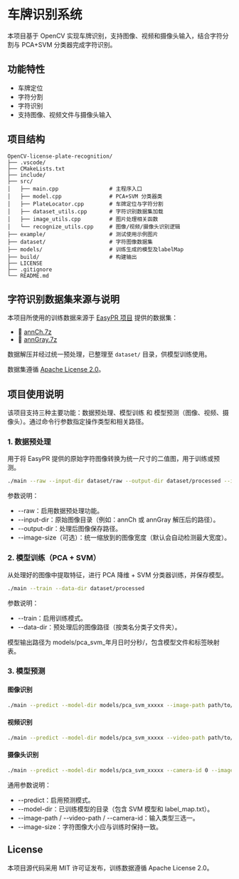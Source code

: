 # 车牌识别系统

本项目基于 OpenCV 实现车牌识别，支持图像、视频和摄像头输入，结合字符分割与 PCA+SVM 分类器完成字符识别。

## 功能特性

* 车牌定位
* 字符分割
* 字符识别
* 支持图像、视频文件与摄像头输入

## 项目结构

```
OpenCV-license-plate-recognition/
├── .vscode/
├── CMakeLists.txt
├── include/
├── src/
│   ├── main.cpp                # 主程序入口
│   ├── model.cpp               # PCA+SVM 分类器类
│   ├── PlateLocator.cpp        # 车牌定位与字符分割
│   ├── dataset_utils.cpp       # 字符识别数据集加载
│   ├── image_utils.cpp         # 图片处理相关函数
│   └── recognize_utils.cpp     # 图像/视频/摄像头识别逻辑
├── example/                    # 测试使用示例图片
├── dataset/                    # 字符图像数据集
├── models/                     # 训练生成的模型及labelMap
├── build/                      # 构建输出
├── LICENSE
├── .gitignore
└── README.md
```

## 字符识别数据集来源与说明

本项目所使用的训练数据来源于 [EasyPR 项目](https://github.com/liuruoze/EasyPR/tree/master/resources/train) 提供的数据集：

* 🔹 [annCh.7z](https://github.com/liuruoze/EasyPR/blob/master/resources/train/annCh.7z)
* 🔹 [annGray.7z](https://github.com/liuruoze/EasyPR/blob/master/resources/train/annGray.7z)

数据解压并经过统一预处理，已整理至 `dataset/` 目录，供模型训练使用。

数据集遵循 [Apache License 2.0](https://www.apache.org/licenses/LICENSE-2.0)。


## 项目使用说明
该项目支持三种主要功能：数据预处理、模型训练 和 模型预测（图像、视频、摄像头）。通过命令行参数指定操作类型和相关路径。

### 1. 数据预处理
用于将 EasyPR 提供的原始字符图像转换为统一尺寸的二值图，用于训练或预测。

```bash
./main --raw --input-dir dataset/raw --output-dir dataset/processed --image-size 20
```

参数说明：
- --raw：启用数据预处理功能。
- --input-dir：原始图像目录（例如：annCh 或 annGray 解压后的路径）。
- --output-dir：处理后图像保存路径。
- --image-size（可选）：统一缩放到的图像宽度（默认会自动检测最大宽度）。


### 2. 模型训练（PCA + SVM）
从处理好的图像中提取特征，进行 PCA 降维 + SVM 分类器训练，并保存模型。

```bash
./main --train --data-dir dataset/processed
```

参数说明：
- --train：启用训练模式。
- --data-dir：预处理后的图像路径（按类名分类子文件夹）。

模型输出路径为 models/pca_svm_年月日时分秒/，包含模型文件和标签映射表。

### 3. 模型预测
#### 图像识别
```bash
./main --predict --model-dir models/pca_svm_xxxxx --image-path path/to/image.jpg --image-size 20
```

#### 视频识别
```bash
./main --predict --model-dir models/pca_svm_xxxxx --video-path path/to/video.mp4 --image-size 20
```

#### 摄像头识别
```bash
./main --predict --model-dir models/pca_svm_xxxxx --camera-id 0 --image-size 250
```

通用参数说明：
- --predict：启用预测模式。
- --model-dir：已训练模型的目录（包含 SVM 模型和 label_map.txt）。
- --image-path / --video-path / --camera-id：输入类型三选一。
- --image-size：字符图像大小应与训练时保持一致。

## License

本项目源代码采用 MIT 许可证发布，训练数据遵循 Apache License 2.0。
